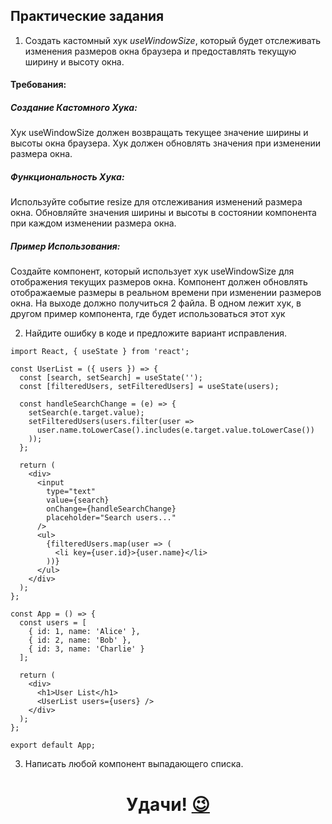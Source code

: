 ## Практические задания

1. Создать кастомный хук *useWindowSize*, который будет отслеживать изменения размеров окна браузера и предоставлять текущую ширину и высоту окна.

#### Требования:
##### Создание Кастомного Хука:
Хук useWindowSize должен возвращать текущее значение ширины и высоты окна браузера.
Хук должен обновлять значения при изменении размера окна.
##### Функциональность Хука:
Используйте событие resize для отслеживания изменений размера окна.
Обновляйте значения ширины и высоты в состоянии компонента при каждом изменении размера окна.
##### Пример Использования:
Создайте компонент, который использует хук useWindowSize для отображения текущих размеров окна.
Компонент должен обновлять отображаемые размеры в реальном времени при изменении размеров окна.
На выходе должно получиться 2 файла. В одном лежит хук, в другом пример компонента, где будет использоваться этот хук

2. Найдите ошибку в коде и предложите вариант исправления.
```
import React, { useState } from 'react';

const UserList = ({ users }) => {
  const [search, setSearch] = useState('');
  const [filteredUsers, setFilteredUsers] = useState(users);

  const handleSearchChange = (e) => {
    setSearch(e.target.value);
    setFilteredUsers(users.filter(user => 
      user.name.toLowerCase().includes(e.target.value.toLowerCase())
    ));
  };

  return (
    <div>
      <input
        type="text"
        value={search}
        onChange={handleSearchChange}
        placeholder="Search users..."
      />
      <ul>
        {filteredUsers.map(user => (
          <li key={user.id}>{user.name}</li>
        ))}
      </ul>
    </div>
  );
};

const App = () => {
  const users = [
    { id: 1, name: 'Alice' },
    { id: 2, name: 'Bob' },
    { id: 3, name: 'Charlie' }
  ];

  return (
    <div>
      <h1>User List</h1>
      <UserList users={users} />
    </div>
  );
};

export default App;
```



3. Написать любой компонент выпадающего списка. 
<h1 align="center">
  Удачи! <a href="https://www.youtube.com/channel/UCaW0RNRwMILFdRM3-EpUYjg" target="_blank">😉</a> 
</h1>

